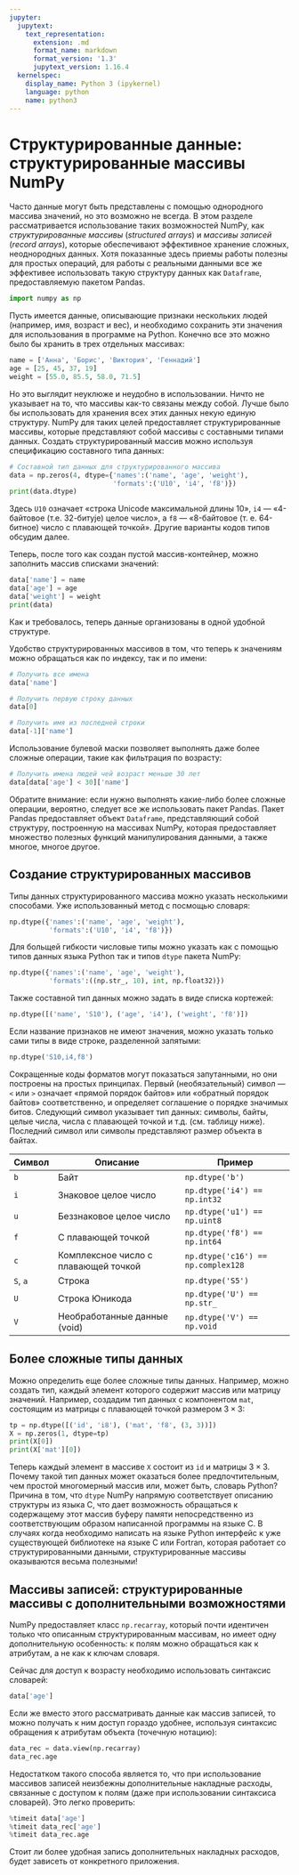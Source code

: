 ```yaml
---
jupyter:
  jupytext:
    text_representation:
      extension: .md
      format_name: markdown
      format_version: '1.3'
      jupytext_version: 1.16.4
  kernelspec:
    display_name: Python 3 (ipykernel)
    language: python
    name: python3
---
```


# Структурированные данные: структурированные массивы NumPy


Часто данные могут быть представлены с помощью однородного массива значений, но это возможно не всегда. 
В этом разделе рассматривается использование таких возможностей NumPy, как *структурированные массивы* (*structured arrays*) и *массивы записей* (*record arrays*), которые обеспечивают эффективное хранение сложных, неоднородных данных. 
Хотя показанные здесь приемы работы полезны для простых операций, для работы с реальными данными все же эффективее использовать такую структуру данных как `Dataframe`, предоставляемую пакетом Pandas.

```python
import numpy as np
```

<!-- #region slideshow={"slide_type": "fragment"} -->
Пусть имеется данные, описывающие признаки нескольких людей (например, имя, возраст и вес), и необходимо сохранить эти значения для использования в программе на Python.
Конечно все это можно было бы хранить в трех отдельных массивах:
<!-- #endregion -->

```python jupyter={"outputs_hidden": false}
name = ['Анна', 'Борис', 'Виктория', 'Геннадий']
age = [25, 45, 37, 19]
weight = [55.0, 85.5, 58.0, 71.5]
```

Но это выглядит неуклюже и неудобно в использовании. 
Ничто не указывает на то, что массивы как-то связаны между собой.
Лучше было бы использовать для хранения всех этих данных некую единую структуру.
NumPy для таких целей предоставляет структурированные массивы, которые представляют собой массивы с составными типами данных.
Создать структурированный массив можно используя спецификацию составного типа данных:

```python jupyter={"outputs_hidden": false}
# Составной тип данных для структурированного массива
data = np.zeros(4, dtype={'names':('name', 'age', 'weight'),
                          'formats':('U10', 'i4', 'f8')})
print(data.dtype)
```

Здесь `U10` означает &laquo;строка Unicode максимальной длины 10&raquo;, `i4` &mdash; &laquo;4-байтовое (т.е. 32-битyjе) целое число&raquo;, а `f8`  &mdash; &laquo;8-байтовое (т. е. 64-битное) число с плавающей точкой&raquo;.
Другие варианты кодов типов обсудим далее.


Теперь, после того как создан пустой массив-контейнер, можно заполнить массив списками значений:

```python jupyter={"outputs_hidden": false}
data['name'] = name
data['age'] = age
data['weight'] = weight
print(data)
```

Как и требовалось, теперь данные организованы в одной удобной структуре.

Удобство структурированных массивов в том, что теперь к значениям можно обращаться как по индексу, так и по имени:

```python jupyter={"outputs_hidden": false}
# Получить все имена
data['name']
```

```python jupyter={"outputs_hidden": false}
# Получить первую строку данных
data[0]
```

```python jupyter={"outputs_hidden": false}
# Получить имя из последней строки
data[-1]['name']
```

Использование булевой маски позволяет выполнять даже более сложные операции, такие как фильтрация по возрасту:

```python jupyter={"outputs_hidden": false}
# Получить имена людей чей возраст меньше 30 лет
data[data['age'] < 30]['name']
```

Обратите внимание: если нужно выполнять какие-либо более сложные операции, вероятно, следует все же использовать пакет Pandas.
Пакет Pandas предоставляет объект `Dataframe`, представляющий собой структуру, построенную на массивах NumPy, которая предоставляет множество полезных функций манипулирования данными, а также многое, многое другое.


## Создание структурированных массивов

Типы данных структурированного массива можно указать несколькими способами.
Уже использованный метод с посмощью словаря:

```python jupyter={"outputs_hidden": false}
np.dtype({'names':('name', 'age', 'weight'),
          'formats':('U10', 'i4', 'f8')})
```

Для больщей гибкости числовые типы можно указать как с помощью типов данных языка Python так и типов `dtype` пакета NumPy:

```python jupyter={"outputs_hidden": false}
np.dtype({'names':('name', 'age', 'weight'),
          'formats':((np.str_, 10), int, np.float32)})
```

Также составной тип данных можно задать в виде списка кортежей:

```python jupyter={"outputs_hidden": false}
np.dtype([('name', 'S10'), ('age', 'i4'), ('weight', 'f8')])
```

Если название признаков не имеют значения, можно указать только сами типы в виде строке, разделенной запятыми:

```python jupyter={"outputs_hidden": false}
np.dtype('S10,i4,f8')
```

Сокращенные коды форматов могут показаться запутанными, но они построены на простых принципах.
Первый (необязательный) символ &mdash; `<` или `>` означает &laquo;прямой порядок байтов&raquo; или &laquo;обратный порядок байтов&raquo; соответственно, и определяет соглашение о порядке значимых битов.
Следующий символ указывает тип данных: символы, байты, целые числа, числа с плавающей точкой и т.д. (см. таблицу ниже).
Последний символ или символы представляют размер объекта в байтах.

| Символ   | Описание                             | Пример                            |
| ---------| -------------------------------------|-----------------------------------|
| `b`      | Байт                                 | `np.dtype('b')`                   |
| `i`      | Знаковое целое число                 | `np.dtype('i4') == np.int32`      |
| `u`      | Беззнаковое целое число              | `np.dtype('u1') == np.uint8`      |
| `f`      | С плавающей точкой                   | `np.dtype('f8') == np.int64`      |
| `c`      | Комплексное число с плавающей точкой | `np.dtype('c16') == np.complex128`|
| `S`, `a` | Строка                               | `np.dtype('S5')`                  |
| `U`      | Строка Юникода                       | `np.dtype('U') == np.str_`        |
| `V`      | Необработанные данные (void)         | `np.dtype('V') == np.void`        |


## Более сложные типы данных

Можно определить еще более сложные типы данных.
Например, можно создать тип, каждый элемент которого содержит массив или матрицу значений.
Например, создадим тип данных с компонентом `mat`, состоящим из матрицы с плавающей точкой размером $3\times 3$:

```python jupyter={"outputs_hidden": false}
tp = np.dtype([('id', 'i8'), ('mat', 'f8', (3, 3))])
X = np.zeros(1, dtype=tp)
print(X[0])
print(X['mat'][0])
```

Теперь каждый элемент в массиве `X` состоит из `id` и матрицы $3\times 3$.
Почему такой тип данных может оказаться более предпочтительным, чем простой многомерный массив или, может быть, словарь Python?
Причина в том, что `dtype` NumPy напрямую соответствует описанию структуры из языка C, что дает возможность обращаться к содержащему этот массив буферу памяти непосредственно из соответствующим образом написанной программы на языке C. 
В случаях когда необходимо написать на языке Python интерфейс к уже существующей библиотеке на языке C или Fortran, которая работает со структурированными данными, структурированные массивы оказываются весьма полезными!


## Массивы записей: структурированные массивы с дополнительными возможностями

NumPy предоставляет класс `np.recarray`, который почти идентичен только что описанным структурированным массивам, но имеет одну дополнительную особенность: к полям можно обращаться как к атрибутам, а не как к ключам словаря.


Сейчас для доступ к возрасту необходимо использовать синтаксис словарей:

```python jupyter={"outputs_hidden": false}
data['age']
```

Если же вместо этого рассматривать данные как массив записей, то можно получать к ним доступ гораздо удобнее, используя синтаксис обращения к атрибутам объекта (точечную нотацию):

```python jupyter={"outputs_hidden": false}
data_rec = data.view(np.recarray)
data_rec.age
```

Недостатком такого способа является то, что при использование массивов записей неизбежны дополнительные накладные расходы, связанные с доступом к полям (даже при использовании синтаксиса словарей). 
Это легко проверить:

```python jupyter={"outputs_hidden": false}
%timeit data['age']
%timeit data_rec['age']
%timeit data_rec.age
```

Стоит ли более удобная запись дополнительных накладных расходов, будет зависеть от конкретного приложения.
